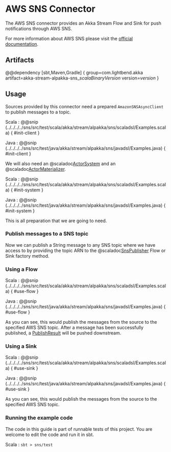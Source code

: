# AWS SNS Connector

The AWS SNS connector provides an Akka Stream Flow and Sink for push notifications through AWS SNS.

For more information about AWS SNS please visit the [official documentation](https://aws.amazon.com/documentation/sns/).

## Artifacts

@@dependency [sbt,Maven,Gradle] {
  group=com.lightbend.akka
  artifact=akka-stream-alpakka-sns_$scalaBinaryVersion$
  version=$version$
}

## Usage

Sources provided by this connector need a prepared `AmazonSNSAsyncClient` to publish messages to a topic.

Scala
: @@snip (../../../../sns/src/test/scala/akka/stream/alpakka/sns/scaladsl/Examples.scala) { #init-client }

Java
: @@snip (../../../../sns/src/test/java/akka/stream/alpakka/sns/javadsl/Examples.java) { #init-client }

We will also need an @scaladoc[ActorSystem](akka.actor.ActorSystem) and an @scaladoc[ActorMaterializer](akka.stream.ActorMaterializer).

Scala
: @@snip (../../../../sns/src/test/scala/akka/stream/alpakka/sns/scaladsl/Examples.scala) { #init-system }

Java
: @@snip (../../../../sns/src/test/java/akka/stream/alpakka/sns/javadsl/Examples.java) { #init-system }

This is all preparation that we are going to need.

### Publish messages to a SNS topic

Now we can publish a String message to any SNS topic where we have access to by providing the topic ARN to the
@scaladoc[SnsPublisher](akka.stream.alpakka.sns.scaladsl.SnsPublisher$) Flow or Sink factory method.

### Using a Flow

Scala
: @@snip (../../../../sns/src/test/scala/akka/stream/alpakka/sns/scaladsl/Examples.scala) { #use-flow }

Java
: @@snip (../../../../sns/src/test/java/akka/stream/alpakka/sns/javadsl/Examples.java) { #use-flow }

As you can see, this would publish the messages from the source to the specified AWS SNS topic.
After a message has been successfully published, a
[PublishResult](http://docs.aws.amazon.com/AWSJavaSDK/latest/javadoc/com/amazonaws/services/sns/model/PublishResult.html)
will be pushed downstream.

### Using a Sink

Scala
: @@snip (../../../../sns/src/test/scala/akka/stream/alpakka/sns/scaladsl/Examples.scala) { #use-sink }

Java
: @@snip (../../../../sns/src/test/java/akka/stream/alpakka/sns/javadsl/Examples.java) { #use-sink }

As you can see, this would publish the messages from the source to the specified AWS SNS topic.

### Running the example code

The code in this guide is part of runnable tests of this project. You are welcome to edit the code and run it in sbt.

Scala
:   ```
    sbt
    > sns/test
    ```
